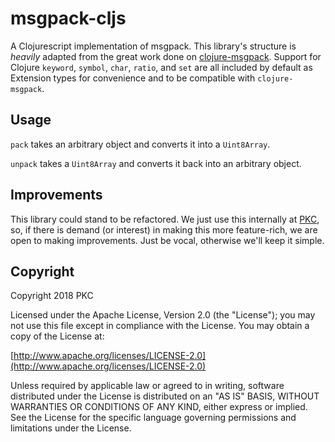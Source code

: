 # msgpack-cljs

A Clojurescript implementation of msgpack. This library's structure is *heavily* adapted from the great work done on [clojure-msgpack](https://github.com/edma2/clojure-msgpack). Support for Clojure `keyword`, `symbol`, `char`, `ratio`, and `set` are all included by default as Extension types for convenience and to be compatible with `clojure-msgpack`. 

## Usage

`pack` takes an arbitrary object and converts it into a `Uint8Array`. 

`unpack` takes a `Uint8Array` and converts it back into an arbitrary object.

## Improvements

This library could stand to be refactored. We just use this internally at [PKC](https://pkc.io), so, if there is demand (or interest) in making this more feature-rich, we are open to making improvements. Just be vocal, otherwise we'll keep it simple.

## Copyright
Copyright 2018 PKC

Licensed under the Apache License, Version 2.0 (the "License");
you may not use this file except in compliance with the License.
You may obtain a copy of the License at:

[http://www.apache.org/licenses/LICENSE-2.0](http://www.apache.org/licenses/LICENSE-2.0)

Unless required by applicable law or agreed to in writing, software
distributed under the License is distributed on an "AS IS" BASIS,
WITHOUT WARRANTIES OR CONDITIONS OF ANY KIND, either express or implied.
See the License for the specific language governing permissions and
limitations under the License.
